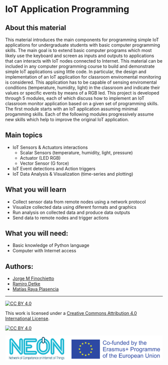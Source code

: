# IoT Application Programming
## About this material
This material introduces the main components for programming simple IoT applications for undergraduate students with basic computer programming skills. The main goal is to extend basic computer programs which most likely use the keyboard and screen as inputs and outputs to applications that can interacts with IoT nodes connected to Internet. This material can be included in any computer programming course to build and demonstrate simple IoT applications using little code. In particular, the design and implementation of an IoT application for classroom enviromental monitoring is considered. This application has to be capable of sensing enviromental conditions (temperature, humidity, light) in the classroom and indicate their values or specific events by means of a RGB led. This project is developed through 5 modules, each of which discuss how to implement an IoT classroom monitor application based on a given set of programming skills. The first module starts with an IoT application assuming minimal progamming skills. Each of the following modules progressively assume new skills which help to improve the original IoT application. 

## Main topics
* IoT Sensors & Actuators interactions
  * Scalar Sensors (temperature, humidity, light, pressure)
  * Actuator (LED RGB)   
  * Vector Sensor (G force)
* IoT Event detections and Action triggers
* IoT Data Analysis & Visualization (time-series and plotting)

## What you will learn
* Collect sensor data from remote nodes using a network protocol
* Visualize collected data using diferent formats and graphics
* Run analysis on collected data and produce data outputs  
* Send data to remote nodes and trigger actions

## What you will need:
* Basic knowledge of Python language
* Computer with Internet access 

## Authors:
* [Jorge M Finochietto](https://ar.linkedin.com/in/jfinochietto?trk=profile-badge)
* [Ramiro Detke](https://www.linkedin.com/in/ramiro-fernando-detke/)  
* [Matías Raya Plasencia](https://fcefyn.unc.edu.ar/perfiles/mraya)

***
[![CC BY 4.0][cc-by-shield]][cc-by]

This work is licensed under a
[Creative Commons Attribution 4.0 International License][cc-by].

[![CC BY 4.0][cc-by-image]][cc-by]

[cc-by]: http://creativecommons.org/licenses/by/4.0/
[cc-by-image]: https://i.creativecommons.org/l/by/4.0/88x31.png
[cc-by-shield]: https://img.shields.io/badge/License-CC%20BY%204.0-lightgrey.svg
![logo_neon_erasmus](https://github.com/neon-iot/iotprogramming/blob/main/images/BannerSupportErasmus.png)

